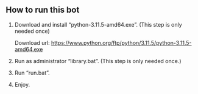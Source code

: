 ## How to run this bot
1. Download and install “python-3.11.5-amd64.exe”. (This step is only needed once)

   Download url: https://www.python.org/ftp/python/3.11.5/python-3.11.5-amd64.exe

2. Run as administrator “library.bat”. (This step is only needed once.)

3. Run “run.bat”.

4. Enjoy.
